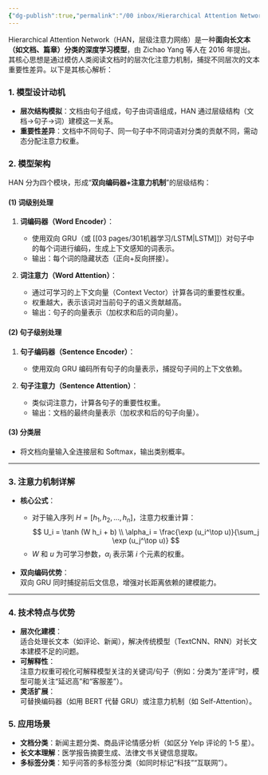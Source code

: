 ```yaml
---
{"dg-publish":true,"permalink":"/00 inbox/Hierarchical Attention Network（HAN）/","created":"2025-03-04T14:16:24.292+08:00","updated":"2025-03-04T14:21:51.339+08:00"}
---
```



Hierarchical Attention Network（HAN，层级注意力网络）是一种**面向长文本（如文档、篇章）分类的深度学习模型**，由 Zichao Yang 等人在 2016 年提出。其核心思想是通过模仿人类阅读文档时的层次化注意力机制，捕捉不同层次的文本重要性差异。以下是其核心解析：

### **1. 模型设计动机**
- **层次结构模拟**：文档由句子组成，句子由词语组成，HAN 通过层级结构（文档→句子→词）建模这一关系。
- **重要性差异**：文档中不同句子、同一句子中不同词语对分类的贡献不同，需动态分配注意力权重。

### **2. 模型架构**
HAN 分为四个模块，形成“**双向编码器+注意力机制**”的层级结构：

#### **(1) 词级别处理**
1. **词编码器（Word Encoder）**：  
   - 使用双向 GRU（或 [[03 pages/301机器学习/LSTM\|LSTM]]）对句子中的每个词进行编码，生成上下文感知的词表示。  
   - 输出：每个词的隐藏状态（正向+反向拼接）。

2. **词注意力（Word Attention）**：  
   - 通过可学习的上下文向量（Context Vector）计算各词的重要性权重。  
   - 权重越大，表示该词对当前句子的语义贡献越高。  
   - 输出：句子的向量表示（加权求和后的词向量）。

#### **(2) 句子级别处理**
1. **句子编码器（Sentence Encoder）**：  
   - 使用双向 GRU 编码所有句子的向量表示，捕捉句子间的上下文依赖。

2. **句子注意力（Sentence Attention）**：  
   - 类似词注意力，计算各句子的重要性权重。  
   - 输出：文档的最终向量表示（加权求和后的句子向量）。

#### **(3) 分类层**
- 将文档向量输入全连接层和 Softmax，输出类别概率。

---

### **3. 注意力机制详解**
- **核心公式**：  
  - 对于输入序列 $H = [h_1, h_2, ..., h_n]$，注意力权重计算：  
    $$
    U_i = \tanh (W h_i + b) \\
    \alpha_i = \frac{\exp (u_i^\top u)}{\sum_j \exp (u_j^\top u)}
$$
  - $W$ 和 $u$ 为可学习参数，$\alpha_i$ 表示第 $i$ 个元素的权重。

- **双向编码优势**：  
  双向 GRU 同时捕捉前后文信息，增强对长距离依赖的建模能力。

---

### **4. 技术特点与优势**
- **层次化建模**：  
  适合处理长文本（如评论、新闻），解决传统模型（TextCNN、RNN）对长文本建模不足的问题。
- **可解释性**：  
  注意力权重可视化可解释模型关注的关键词/句子（例如：分类为“差评”时，模型可能关注“延迟高”和“客服差”）。
- **灵活扩展**：  
  可替换编码器（如用 BERT 代替 GRU）或注意力机制（如 Self-Attention）。

### **5. 应用场景**
- **文档分类**：新闻主题分类、商品评论情感分析（如区分 Yelp 评论的 1-5 星）。  
- **长文本理解**：医学报告摘要生成、法律文书关键信息提取。  
- **多标签分类**：知乎问答的多标签分类（如同时标记“科技”“互联网”）。



